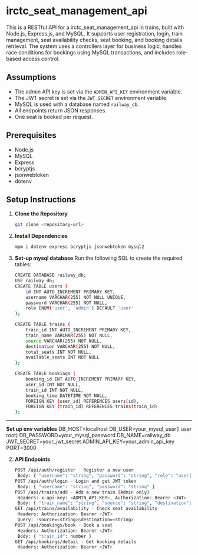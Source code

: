 # irctc_seat_management_api

This is a RESTful API for a irctc_seat_management_api in trains, built with Node.js, Express.js, and MySQL. It supports user registration, login, train management, seat availability checks, seat booking, and booking details retrieval. The system uses a controllers layer for business logic, handles race conditions for bookings using MySQL transactions, and includes role-based access control.

## Assumptions
- The admin API key is set via the `ADMIN_API_KEY` environment variable.
- The JWT secret is set via the `JWT_SECRET` environment variable.
- MySQL is used with a database named `railway_db`.
- All endpoints return JSON responses.
- One seat is booked per request.

## Prerequisites
- Node.js
- MySQL
- Express
- bcryptjs
- jsonwebtoken
- dotenv

## Setup Instructions

1. **Clone the Repository**
   ```bash
   git clone <repository-url>
2. **Install Dependencies**
   ```bash
   mpm i dotenv express bcryptjs jsonwebtoken mysql2

2. **Set-up mysql database**
  Run the following SQL to create the required tables:
   ```bash
   CREATE DATABASE railway_db;
   USE railway_db;
   CREATE TABLE users (
       id INT AUTO_INCREMENT PRIMARY KEY,
       username VARCHAR(255) NOT NULL UNIQUE,
       password VARCHAR(255) NOT NULL,
       role ENUM('user', 'admin') DEFAULT 'user'
   );

   CREATE TABLE trains (
       train_id INT AUTO_INCREMENT PRIMARY KEY,
       train_name VARCHAR(255) NOT NULL,
       source VARCHAR(255) NOT NULL,
       destination VARCHAR(255) NOT NULL,
       total_seats INT NOT NULL,
       available_seats INT NOT NULL
   );

   CREATE TABLE bookings (
       booking_id INT AUTO_INCREMENT PRIMARY KEY,
       user_id INT NOT NULL,
       train_id INT NOT NULL,
       booking_time DATETIME NOT NULL,
       FOREIGN KEY (user_id) REFERENCES users(id),
       FOREIGN KEY (train_id) REFERENCES trains(train_id)
   );


---

**Set up env variables**
DB_HOST=localhost
DB_USER=your_mysql_user(I user root)
DB_PASSWORD=your_mysql_password
DB_NAME=railway_db
JWT_SECRET=your_jwt_secret
ADMIN_API_KEY=your_admin_api_key
PORT=3000

2. **API Endpoints**
   ```bash
   POST /api/auth/register - Register a new user
    Body: { "username": "string", "password": "string", "role": "user|admin" }
   POST /api/auth/login - Login and get JWT token
    Body: { "username": "string", "password": "string" }
   POST /api/trains/add - Add a new train (Admin only)
    Headers: x-api-key: <ADMIN_API_KEY>, Authorization: Bearer <JWT>
    Body: { "train_name": "string", "source": "string", "destination": "string", "total_seats": number }
   GET /api/trains/availability - Check seat availability
    Headers: Authorization: Bearer <JWT>
    Query: ?source=<string>&destination=<string>
   POST /api/bookings/book - Book a seat
    Headers: Authorization: Bearer <JWT>
    Body: { "train_id": number }
   GET /api/bookings/detail - Get booking details
    Headers: Authorization: Bearer <JWT>



  



